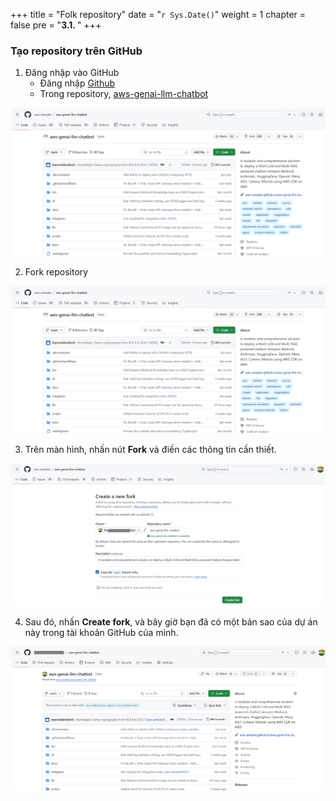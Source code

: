 +++
title = "Folk repository"
date = "`r Sys.Date()`"
weight = 1
chapter = false
pre = "<b>3.1. </b>"
+++

### Tạo repository trên GitHub

1. Đăng nhập vào GitHub
   - Đăng nhập [Github](https://github.com/)
   - Trong repository, [aws-genai-llm-chatbot](https://github.com/aws-samples/aws-genai-llm-chatbot)

![folkrepository](/images/3-setupproject/1-folkrepository/001-1-folkrepository.png?width=90pc)

2. Fork repository

![folkrepository](/images/3-setupproject/1-folkrepository/002-1-folkrepository.png?width=90pc)

3. Trên màn hình, nhấn nút **Fork** và điền các thông tin cần thiết.

![folkrepository](/images/3-setupproject/1-folkrepository/003-1-folkrepository.png?width=90pc)

4. Sau đó, nhấn **Create fork**, và bây giờ bạn đã có một bản sao của dự án này trong tài khoản GitHub của mình.

![folkrepository](/images/3-setupproject/1-folkrepository/004-1-folkrepository.png?width=90pc)
